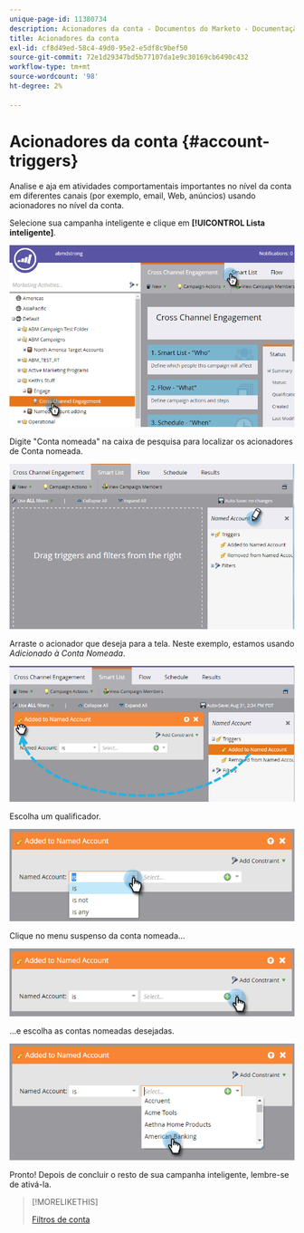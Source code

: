 ```yaml
---
unique-page-id: 11380734
description: Acionadores da conta - Documentos do Marketo - Documentação do produto
title: Acionadores da conta
exl-id: cf8d49ed-58c4-49d0-95e2-e5df8c9bef50
source-git-commit: 72e1d29347bd5b77107da1e9c30169cb6490c432
workflow-type: tm+mt
source-wordcount: '98'
ht-degree: 2%

---
```


# Acionadores da conta {#account-triggers}

Analise e aja em atividades comportamentais importantes no nível da conta em diferentes canais (por exemplo, email, Web, anúncios) usando acionadores no nível da conta.

Selecione sua campanha inteligente e clique em **[!UICONTROL Lista inteligente]**.

![](assets/one-1.png)

Digite &quot;Conta nomeada&quot; na caixa de pesquisa para localizar os acionadores de Conta nomeada.

![](assets/two-1.png)

Arraste o acionador que deseja para a tela. Neste exemplo, estamos usando _Adicionado à Conta Nomeada_.

![](assets/three-1.png)

Escolha um qualificador.

![](assets/four-1.png)

Clique no menu suspenso da conta nomeada...

![](assets/five-1.png)

...e escolha as contas nomeadas desejadas.

![](assets/six-1.png)

Pronto! Depois de concluir o resto de sua campanha inteligente, lembre-se de ativá-la.

>[!MORELIKETHIS]
>
>[Filtros de conta](/help/marketo/product-docs/target-account-management/engage/account-filters.md)
